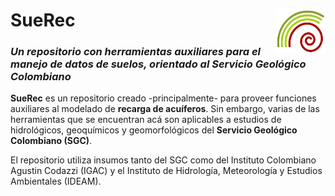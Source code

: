 <h1>
  SueRec
  <img src="LOGO_SGC.png" alt="Logo" width="80" align="right" style="margin-left: 10px;"/>
</h1>

### *Un repositorio con herramientas auxiliares para el manejo de datos de suelos, orientado al Servicio Geológico Colombiano*

**SueRec** es un repositorio creado -principalmente- para proveer funciones auxiliares al modelado de **recarga de acuíferos**. Sin embargo, varias de las herramientas que se encuentran acá son aplicables a estudios de hidrológicos, geoquímicos y geomorfológicos del **Servicio Geológico Colombiano (SGC)**.

El repositorio utiliza insumos tanto del SGC como del Instituto Colombiano Agustin Codazzi (IGAC) y el Instituto de Hidrología, Meteorología y Estudios Ambientales (IDEAM).
